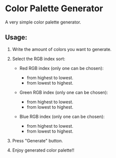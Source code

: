 # Color Palette Generator

A very simple color palette generator. 

## Usage:

1. Write the amount of colors you want to generate.
   
2. Select the RGB index sort:
   
   * Red RGB index (only one can be chosen):
       - from highest to lowest.
       - from lowest to highest.
         
   * Green RGB index (only one can be chosen):
       - from highest to lowest.
       - from lowest to highest.
         
   * Blue RGB index (only one can be chosen):
        - from highest to lowest.
       - from lowest to highest.

3. Press "Generate" button.

4. Enjoy generated color palette!!

